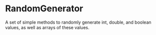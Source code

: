 # RandomGenerator
A set of simple methods to randomly generate int, double, and boolean values, as well as arrays of these values.

